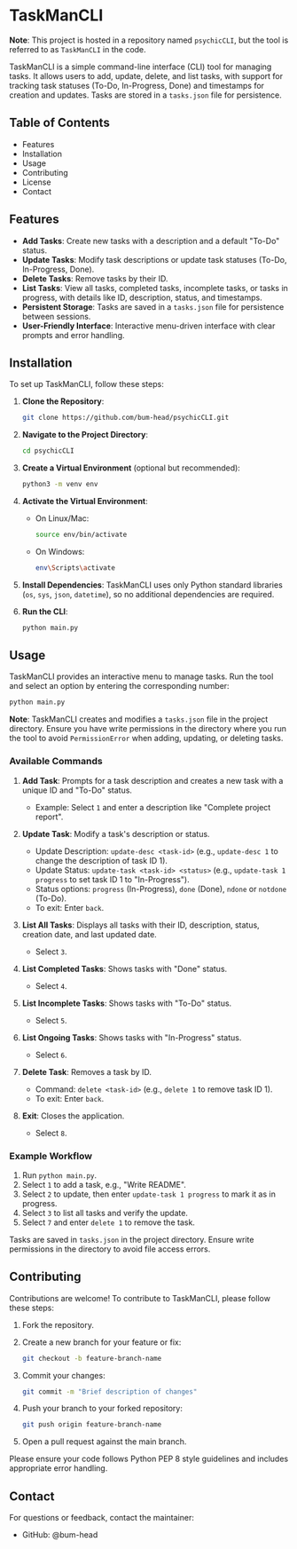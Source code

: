 # TaskManCLI

**Note**: This project is hosted in a repository named `psychicCLI`, but the tool is referred to as `TaskManCLI` in the code.

TaskManCLI is a simple command-line interface (CLI) tool for managing tasks. It allows users to add, update, delete, and list tasks, with support for tracking task statuses (To-Do, In-Progress, Done) and timestamps for creation and updates. Tasks are stored in a `tasks.json` file for persistence.

## Table of Contents

- Features
- Installation
- Usage
- Contributing
- License
- Contact

## Features

- **Add Tasks**: Create new tasks with a description and a default "To-Do" status.
- **Update Tasks**: Modify task descriptions or update task statuses (To-Do, In-Progress, Done).
- **Delete Tasks**: Remove tasks by their ID.
- **List Tasks**: View all tasks, completed tasks, incomplete tasks, or tasks in progress, with details like ID, description, status, and timestamps.
- **Persistent Storage**: Tasks are saved in a `tasks.json` file for persistence between sessions.
- **User-Friendly Interface**: Interactive menu-driven interface with clear prompts and error handling.

## Installation

To set up TaskManCLI, follow these steps:

1. **Clone the Repository**:

   ```bash
   git clone https://github.com/bum-head/psychicCLI.git
   ```

2. **Navigate to the Project Directory**:

   ```bash
   cd psychicCLI
   ```

3. **Create a Virtual Environment** (optional but recommended):

   ```bash
   python3 -m venv env
   ```

4. **Activate the Virtual Environment**:

   - On Linux/Mac:

     ```bash
     source env/bin/activate
     ```

   - On Windows:

     ```bash
     env\Scripts\activate
     ```

5. **Install Dependencies**: TaskManCLI uses only Python standard libraries (`os`, `sys`, `json`, `datetime`), so no additional dependencies are required.

6. **Run the CLI**:

   ```bash
   python main.py
   ```

## Usage

TaskManCLI provides an interactive menu to manage tasks. Run the tool and select an option by entering the corresponding number:

```bash
python main.py
```

**Note**: TaskManCLI creates and modifies a `tasks.json` file in the project directory. Ensure you have write permissions in the directory where you run the tool to avoid `PermissionError` when adding, updating, or deleting tasks.

### Available Commands

1. **Add Task**: Prompts for a task description and creates a new task with a unique ID and "To-Do" status.

   - Example: Select `1` and enter a description like "Complete project report".

2. **Update Task**: Modify a task's description or status.

   - Update Description: `update-desc <task-id>` (e.g., `update-desc 1` to change the description of task ID 1).
   - Update Status: `update-task <task-id> <status>` (e.g., `update-task 1 progress` to set task ID 1 to "In-Progress").
   - Status options: `progress` (In-Progress), `done` (Done), `ndone` or `notdone` (To-Do).
   - To exit: Enter `back`.

3. **List All Tasks**: Displays all tasks with their ID, description, status, creation date, and last updated date.

   - Select `3`.

4. **List Completed Tasks**: Shows tasks with "Done" status.

   - Select `4`.

5. **List Incomplete Tasks**: Shows tasks with "To-Do" status.

   - Select `5`.

6. **List Ongoing Tasks**: Shows tasks with "In-Progress" status.

   - Select `6`.

7. **Delete Task**: Removes a task by ID.

   - Command: `delete <task-id>` (e.g., `delete 1` to remove task ID 1).
   - To exit: Enter `back`.

8. **Exit**: Closes the application.

   - Select `8`.

### Example Workflow

1. Run `python main.py`.
2. Select `1` to add a task, e.g., "Write README".
3. Select `2` to update, then enter `update-task 1 progress` to mark it as in progress.
4. Select `3` to list all tasks and verify the update.
5. Select `7` and enter `delete 1` to remove the task.

Tasks are saved in `tasks.json` in the project directory. Ensure write permissions in the directory to avoid file access errors.

## Contributing

Contributions are welcome! To contribute to TaskManCLI, please follow these steps:

1. Fork the repository.

2. Create a new branch for your feature or fix:

   ```bash
   git checkout -b feature-branch-name
   ```

3. Commit your changes:

   ```bash
   git commit -m "Brief description of changes"
   ```

4. Push your branch to your forked repository:

   ```bash
   git push origin feature-branch-name
   ```

5. Open a pull request against the main branch.

Please ensure your code follows Python PEP 8 style guidelines and includes appropriate error handling.

## Contact

For questions or feedback, contact the maintainer:

- GitHub: @bum-head